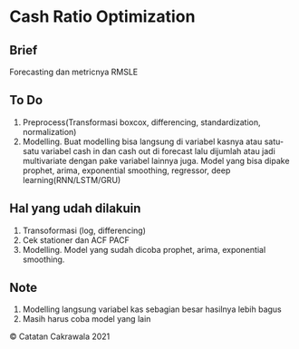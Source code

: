 # Cash Ratio Optimization

## Brief

Forecasting dan metricnya RMSLE

## To Do

1. Preprocess(Transformasi boxcox, differencing, standardization, normalization)
2. Modelling. Buat modelling bisa langsung di variabel kasnya atau satu-satu variabel cash in dan cash out di forecast lalu dijumlah atau jadi multivariate dengan pake variabel lainnya juga. Model yang bisa dipake prophet, arima, exponential smoothing, regressor, deep learning(RNN/LSTM/GRU)

## Hal yang udah dilakuin 
1. Transoformasi (log, differencing)
2. Cek stationer dan ACF PACF
3. Modelling. Model yang sudah dicoba prophet, arima, exponential smoothing.

## Note
1. Modelling langsung variabel kas sebagian besar hasilnya lebih bagus
2. Masih harus coba model yang lain

© Catatan Cakrawala 2021
